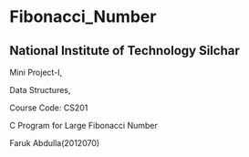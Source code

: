 # Fibonacci_Number

## National Institute of Technology Silchar

Mini Project-I,

Data Structures,

Course Code: CS201

C Program for Large Fibonacci Number

Faruk Abdulla(2012070)

